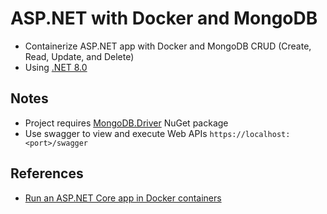 # ASP.NET with Docker and MongoDB

- Containerize ASP.NET app with Docker and MongoDB CRUD (Create, Read, Update, and Delete)
- Using [.NET 8.0](https://dotnet.microsoft.com/en-us/download/dotnet/8.0)

## Notes

- Project requires [MongoDB.Driver](https://www.nuget.org/packages/MongoDB.Driver) NuGet package
- Use swagger to view and execute Web APIs `https://localhost:<port>/swagger`

## References

- [Run an ASP.NET Core app in Docker containers](https://learn.microsoft.com/en-us/aspnet/core/host-and-deploy/docker/building-net-docker-images?view=aspnetcore-8.0)